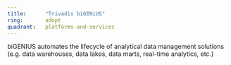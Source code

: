 ```yaml
---
title:      "Trivadis biGENiUS"
ring:       adopt
quadrant:   platforms-and-services
---
```


biGENIUS automates the lifecycle of analytical data management solutions (e.g. data warehouses, data lakes, data marts, real-time analytics, etc.)
